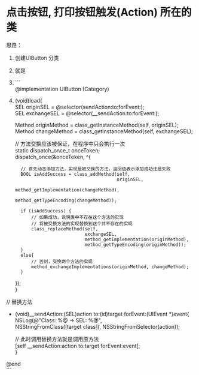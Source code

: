 # 点击按钮, 打印按钮触发\(Action\) 所在的类

思路：

1. 创建UIButton 分类
2. 就是

3. \`\`\`  
   @implementation UIButton \(Category\)

4. \(void\)load{  
     SEL originSEL = @selector\(sendAction:to:forEvent:\);  
     SEL exchangeSEL = @selector\(\_\_sendAction:to:forEvent:\);

   Method originMethod = class\_getInstanceMethod\(self, originSEL\);  
     Method changeMethod = class\_getInstanceMethod\(self, exchangeSEL\);

   // 方法交换应该被保证，在程序中只会执行一次  
     static dispatch\_once\_t onceToken;  
     dispatch\_once\(&onceToken, ^{

   ```
     // 首先动态添加方法，实现是被交换的方法，返回值表示添加成功还是失败
     BOOL isAddSuccess = class_addMethod(self,
                                         originSEL,
                                         method_getImplementation(changeMethod),
                                         method_getTypeEncoding(changeMethod));

     if (isAddSuccess) {
         // 如果成功，说明类中不存在这个方法的实现
         // 将被交换方法的实现替换到这个并不存在的实现
         class_replaceMethod(self,
                             exchangeSEL,
                             method_getImplementation(originMethod),
                             method_getTypeEncoding(originMethod));
     }
     else{
         // 否则，交换两个方法的实现
         method_exchangeImplementations(originMethod, changeMethod);
     }
   ```

   }\);  
   }

// 替换方法

* \(void\)\_\_sendAction:\(SEL\)action to:\(id\)target forEvent:\(UIEvent \*\)event{  
    NSLog\(@"Class: %@ -&gt; SEL: %@",  
          NSStringFromClass\(\[target class\]\), NSStringFromSelector\(action\)\);

  // 此时调用替换方法就是调用原方法  
    \[self \_\_sendAction:action to:target forEvent:event\];  
  }

@end  
\`\`\`

